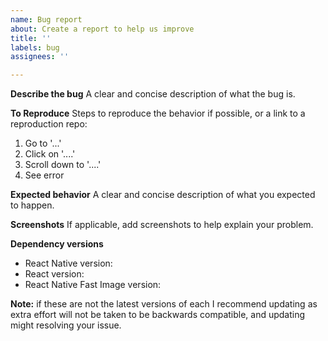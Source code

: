 ```yaml
---
name: Bug report
about: Create a report to help us improve
title: ''
labels: bug
assignees: ''

---
```


**Describe the bug**
A clear and concise description of what the bug is.

**To Reproduce**
Steps to reproduce the behavior if possible, or a link to a reproduction repo:
1. Go to '...'
2. Click on '....'
3. Scroll down to '....'
4. See error

**Expected behavior**
A clear and concise description of what you expected to happen.

**Screenshots**
If applicable, add screenshots to help explain your problem.

**Dependency versions**

- React Native version:
- React version:
- React Native Fast Image version:

**Note:** if these are not the latest versions of each I recommend updating as extra effort will not be taken to be backwards compatible, and updating might resolving your issue.
